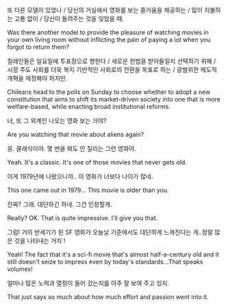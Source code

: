 
또 다른 모델이 있었나 / 당신의 거실에서 영화를 보는 즐거움을 제공하는 / 많이 지불하는 고통 없이 / 당신이 돌려주는 것을 잊었을 때.

Was there another model to provide the pleasure of watching movies in your own living room without inflicting the pain of paying a lot when you forgot to return them?

칠레인들은 일요일에 투표장으로 향한다 / 새로운 헌법을 받아들일지 선택하기 위해 / 시장 주도 사회를 더욱 복지 기반적인 사회로의 전환을 목표로 하는 / 광범위한 제도적 개혁을 제정해야 하지만.

Chileans head to the polls on Sunday to choose whether to adopt a new constitution that aims to shift its market-driven society into one that is more welfare-based, while enacting broad institutional reforms.

너, 또 그 외계인 나오는 영화 보는 거야?

Are you watching that movie about aliens again?

응. 클래식이야. 몇 번을 봐도 안 질리는 그런 영화야.

Yeah. It's a classic. It's one of those movies that never gets old.

이게 1979년에 나왔으니까.. 이 영화가 너보다 나이가 많네.

This one came out in 1979... This movie is older than you.

진짜? 그래. 대단하긴 하네. 그건 인정할게.

Really? OK. That is quite impressive. I'll give you that.

그럼! 거의 반세기가 된 SF 영화가 오늘날 기준에서도 대단하게 느껴진다는 게..정말 많은 것을 나타내는 거지 !

Yeah! The fact that it's a sci-fi movie that's almost half-a-century old and it still doesn't seize to impress even by today's standards...That speaks volumes!

얼마나 많은 노력과 열정이 들어 갔는지를 아주 잘 보여 주고 있지.

That just says so much about how much effort and passion went into it.

